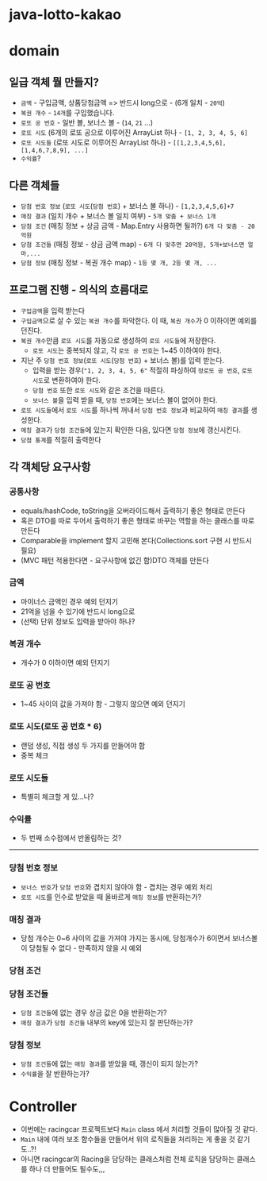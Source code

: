 # java-lotto-kakao

# domain
## 일급 객체 뭘 만들지?
* `금액` - 구입금액, 상품당첨금액 => 반드시 long으로 - (6개 일치 - `20억`)
* `복권 개수` - `14개`를 구입했습니다.
* `로또 공 번호` - 일반 볼, 보너스 볼 - (`14`, `21` ...)
* `로또 시도` (6개의 로또 공으로 이루어진 ArrayList 하나 - `[1, 2, 3, 4, 5, 6]`
* `로또 시도들` (로또 시도로 이루어진 ArrayList 하나) - `[[1,2,3,4,5,6], [1,4,6,7,8,9], ...]`
* `수익률`?

## 다른 객체들
* `당첨 번호 정보` (`로또 시도`(`당첨 번호`) + 보너스 볼 하나) - `[1,2,3,4,5,6]+7`
* `매칭 결과` (일치 개수 + 보너스 볼 일치 여부) - `5개 맞춤 + 보너스 1개`
* `당첨 조건` (매칭 정보 + 상금 금액 - Map.Entry 사용하면 될까?) `6개 다 맞춤 - 20억원`
* `당첨 조건들` (매칭 정보 - 상금 금액 map) - `6개 다 맞추면 20억원, 5개+보너스면 얼마,...`
* `당첨 정보` (매칭 정보 - 복권 개수 map) - `1등 몇 개, 2등 몇 개, ...`

## 프로그램 진행 - 의식의 흐름대로
* `구입금액`을 입력 받는다
* `구입금액`으로 살 수 있는 `복권 개수`를 파악한다. 이 때, `복권 개수`가 0 이하이면 예외를 던진다.
* `복권 개수`만큼 `로또 시도`를 자동으로 생성하여 `로또 시도들`에 저장한다.
  * `로또 시도`는 중복되지 않고, 각 `로또 공 번호`는 1~45 이하여야 한다.
* 지난 주 `당첨 번호 정보`(`로또 시도`(`당첨 번호`) + 보너스 볼)를 입력 받는다.
  * 입력을 받는 경우(`"1, 2, 3, 4, 5, 6"` 적절히 파싱하여 `정로또 공 번호`, `로또 시도`로 변환하여야 한다.
  * `당첨 번호` 또한 `로또 시도`와 같은 조건을 따른다.
  * `보너스 볼`을 입력 받을 때, `당첨 번호`에는 보너스 볼이 없어야 한다.
* `로또 시도들`에서 `로또 시도`를 하나씩 꺼내서 `당첨 번호 정보`과 비교하여 `매칭 결과`를 생성한다.
* `매칭 결과`가 `당첨 조건들`에 있는지 확인한 다음, 있다면 `당첨 정보`에 갱신시킨다.
* `당첨 통계`를 적절히 출력한다

## 각 객체당 요구사항
### 공통사항
* equals/hashCode, toString을 오버라이드해서 출력하기 좋은 형태로 만든다
* 혹은 DTO를 따로 두어서 출력하기 좋은 형태로 바꾸는 역할을 하는 클래스를 따로 만든다
* Comparable을 implement 할지 고민해 본다(Collections.sort 구현 시 반드시 필요)
* (MVC 패턴 적용한다면 - 요구사항에 없긴 함)DTO 객체를 만든다

### 금액
* 마이너스 금액인 경우 예외 던지기
* 21억을 넘을 수 있기에 반드시 long으로
* (선택) 단위 정보도 입력을 받아야 하나?

### 복권 개수
* 개수가 0 이하이면 예외 던지기

### 로또 공 번호
* 1~45 사이의 값을 가져야 함 - 그렇지 않으면 예외 던지기

### 로또 시도(로또 공 번호 * 6)
* 랜덤 생성, 직접 생성 두 가지를 만들어야 함
* 중복 체크

### 로또 시도들
* 특별히 체크할 게 있...나?

### 수익률
* 두 번째 소수점에서 반올림하는 것?

***

### 당첨 번호 정보
* `보너스 번호`가 `당첨 번호`와 겹치지 않아야 함 - 겹치는 경우 예외 처리
* `로또 시도`를 인수로 받았을 때 올바르게 `매칭 정보`를 반환하는가?

### 매칭 결과
* 당첨 개수는 0~6 사이의 값을 가져야 가지는 동시에, 당첨개수가 6이면서 보너스볼이 당첨될 수 없다 - 만족하지 않을 시 예외

### 당첨 조건

### 당첨 조건들
* `당첨 조건들`에 없는 경우 상금 값은 0을 반환하는가?
* `매칭 결과`가 `당첨 조건들` 내부의 key에 있는지 잘 판단하는가?

### 당첨 정보
* `당첨 조건들`에 없는 `매칭 결과`를 받았을 때, 갱신이 되지 않는가?
* `수익률`을 잘 반환하는가?

# Controller
* 이번에는 racingcar 프로젝트보다 `Main` class 에서 처리할 것들이 많아질 것 같다.
* `Main` 내에 여러 보조 함수들을 만들어서 위의 로직들을 처리하는 게 좋을 것 같기도..?!
* 아니면 racingcar의 Racing을 담당하는 클래스처럼 전체 로직을 담당하는 클래스를 하나 더 만들어도 될수도,,,
